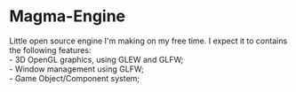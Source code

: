 # Magma-Engine
Little open source engine I'm making on my free time.
I expect it to contains the following features:<br />
	- 3D OpenGL graphics, using GLEW and GLFW;<br />
	- Window management using GLFW;<br />
	- Game Object/Component system;<br />